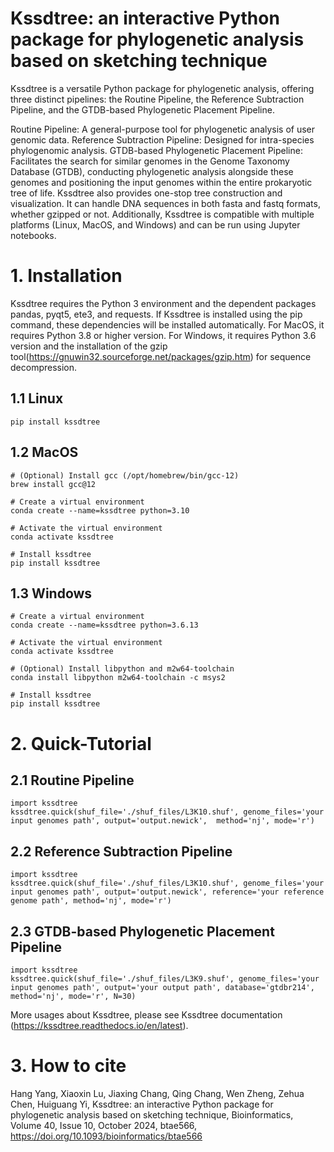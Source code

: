 #  Kssdtree: an interactive Python package for phylogenetic analysis based on sketching technique
Kssdtree is a versatile Python package for phylogenetic analysis, offering three distinct pipelines: the Routine Pipeline, the Reference Subtraction Pipeline, and the GTDB-based Phylogenetic Placement Pipeline.

Routine Pipeline: A general-purpose tool for phylogenetic analysis of user genomic data.
Reference Subtraction Pipeline: Designed for intra-species phylogenomic analysis.
GTDB-based Phylogenetic Placement Pipeline: Facilitates the search for similar genomes in the Genome Taxonomy Database (GTDB), conducting phylogenetic analysis alongside these genomes and positioning the input genomes within the entire prokaryotic tree of life.
Kssdtree also provides one-stop tree construction and visualization. It can handle DNA sequences in both fasta and fastq formats, whether gzipped or not. Additionally, Kssdtree is compatible with multiple platforms (Linux, MacOS, and Windows) and can be run using Jupyter notebooks.
# 1. Installation 
Kssdtree requires the Python 3 environment and the dependent packages pandas, pyqt5, ete3, and requests. If Kssdtree is installed using the pip command, these dependencies will be installed automatically. For MacOS, it requires Python 3.8 or higher version. For Windows, it requires Python 3.6 version and the installation of the gzip tool(https://gnuwin32.sourceforge.net/packages/gzip.htm) for sequence decompression.
## 1.1 Linux

```
pip install kssdtree
```
## 1.2 MacOS

```
# (Optional) Install gcc (/opt/homebrew/bin/gcc-12) 
brew install gcc@12

# Create a virtual environment
conda create --name=kssdtree python=3.10

# Activate the virtual environment
conda activate kssdtree

# Install kssdtree
pip install kssdtree
```
## 1.3 Windows

```
# Create a virtual environment
conda create --name=kssdtree python=3.6.13

# Activate the virtual environment
conda activate kssdtree

# (Optional) Install libpython and m2w64-toolchain
conda install libpython m2w64-toolchain -c msys2

# Install kssdtree
pip install kssdtree
```
# 2. Quick-Tutorial 
## 2.1 Routine Pipeline

```
import kssdtree
kssdtree.quick(shuf_file='./shuf_files/L3K10.shuf', genome_files='your input genomes path', output='output.newick',  method='nj', mode='r')
```
## 2.2 Reference Subtraction Pipeline

```
import kssdtree
kssdtree.quick(shuf_file='./shuf_files/L3K10.shuf', genome_files='your input genomes path', output='output.newick', reference='your reference genome path', method='nj', mode='r')
```
## 2.3 GTDB-based Phylogenetic Placement Pipeline

```
import kssdtree
kssdtree.quick(shuf_file='./shuf_files/L3K9.shuf', genome_files='your input genomes path', output='your output path', database='gtdbr214', method='nj', mode='r', N=30)
```
More usages about Kssdtree, please see Kssdtree documentation (https://kssdtree.readthedocs.io/en/latest).
# 3. How to cite
Hang Yang, Xiaoxin Lu, Jiaxing Chang, Qing Chang, Wen Zheng, Zehua Chen, Huiguang Yi, Kssdtree: an interactive Python package for phylogenetic analysis based on sketching technique, Bioinformatics, Volume 40, Issue 10, October 2024, btae566, https://doi.org/10.1093/bioinformatics/btae566